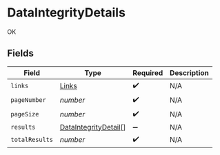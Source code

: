 # DataIntegrityDetails

OK


## Fields

| Field                                                               | Type                                                                | Required                                                            | Description                                                         |
| ------------------------------------------------------------------- | ------------------------------------------------------------------- | ------------------------------------------------------------------- | ------------------------------------------------------------------- |
| `links`                                                             | [Links](../../models/shared/links.md)                               | :heavy_check_mark:                                                  | N/A                                                                 |
| `pageNumber`                                                        | *number*                                                            | :heavy_check_mark:                                                  | N/A                                                                 |
| `pageSize`                                                          | *number*                                                            | :heavy_check_mark:                                                  | N/A                                                                 |
| `results`                                                           | [DataIntegrityDetail](../../models/shared/dataintegritydetail.md)[] | :heavy_minus_sign:                                                  | N/A                                                                 |
| `totalResults`                                                      | *number*                                                            | :heavy_check_mark:                                                  | N/A                                                                 |